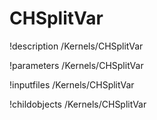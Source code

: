 <!-- MOOSE Documentation Stub: Remove this when content is added. -->

# CHSplitVar
!description /Kernels/CHSplitVar

!parameters /Kernels/CHSplitVar

!inputfiles /Kernels/CHSplitVar

!childobjects /Kernels/CHSplitVar
